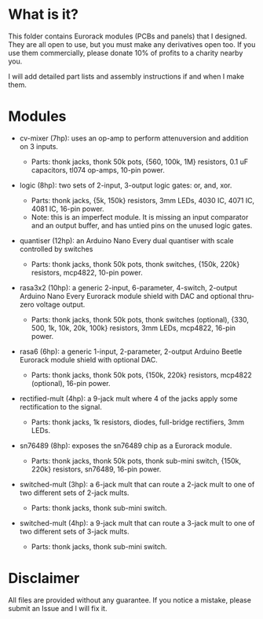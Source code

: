 # What is it?

This folder contains Eurorack modules (PCBs and panels) that I designed. They are all open to use, but you must make any derivatives open too. If you use them commercially, please donate 10% of profits to a charity nearby you.

I will add detailed part lists and assembly instructions if and when I make them.

# Modules

* cv-mixer (7hp): uses an op-amp to perform attenuversion and addition on 3 inputs.
	* Parts: thonk jacks, thonk 50k pots, {560, 100k, 1M} resistors, 0.1 uF capacitors, tl074 op-amps, 10-pin power.

* logic (8hp): two sets of 2-input, 3-output logic gates: or, and, xor.
	* Parts: thonk jacks, {5k, 150k} resistors, 3mm LEDs, 4030 IC, 4071 IC, 4081 IC, 16-pin power.
	* Note: this is an imperfect module. It is missing an input comparator and an output buffer, and has untied pins on the unused logic gates.

* quantiser (12hp): an Arduino Nano Every dual quantiser with scale controlled by switches
	* Parts: thonk jacks, thonk 50k pots, thonk switches, {150k, 220k} resistors, mcp4822, 10-pin power.

* rasa3x2 (10hp): a generic 2-input, 6-parameter, 4-switch, 2-output Arduino Nano Every Eurorack module shield with DAC and optional thru-zero voltage output.
	* Parts: thonk jacks, thonk 50k pots, thonk switches (optional), {330, 500, 1k, 10k, 20k, 100k} resistors, 3mm LEDs, mcp4822, 16-pin power.

* rasa6 (6hp): a generic 1-input, 2-parameter, 2-output Arduino Beetle Eurorack module shield with optional DAC.
	* Parts: thonk jacks, thonk 50k pots, {150k, 220k} resistors, mcp4822 (optional), 16-pin power.

* rectified-mult (4hp): a 9-jack mult where 4 of the jacks apply some rectification to the signal.
	* Parts: thonk jacks, 1k resistors, diodes, full-bridge rectifiers, 3mm LEDs.

* sn76489 (8hp): exposes the sn76489 chip as a Eurorack module.
	* Parts: thonk jacks, thonk 50k pots, thonk sub-mini switch, {150k, 220k} resistors, sn76489, 16-pin power.

* switched-mult (3hp): a 6-jack mult that can route a 2-jack mult to one of two different sets of 2-jack mults.
	* Parts: thonk jacks, thonk sub-mini switch.

* switched-mult (4hp): a 9-jack mult that can route a 3-jack mult to one of two different sets of 3-jack mults.
	* Parts: thonk jacks, thonk sub-mini switch.

# Disclaimer

All files are provided without any guarantee. If you notice a mistake, please submit an Issue and I will fix it.
